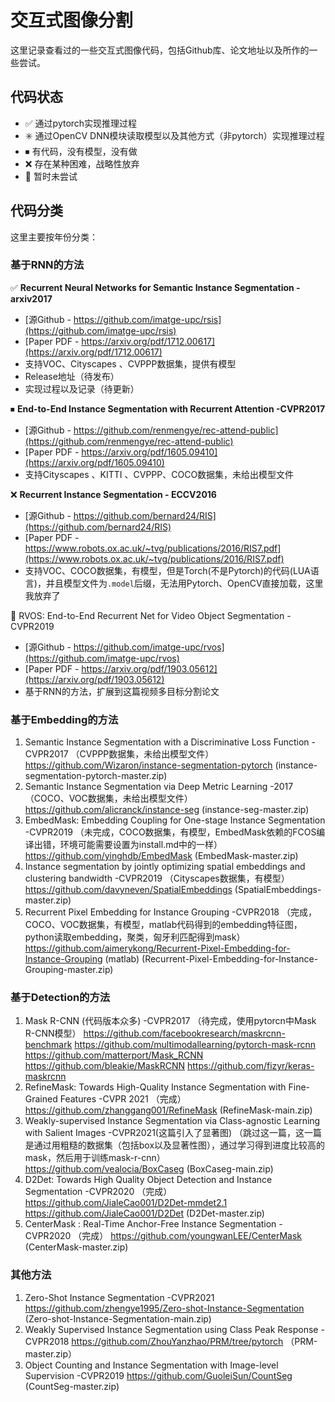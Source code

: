 # 交互式图像分割

这里记录查看过的一些交互式图像代码，包括Github库、论文地址以及所作的一些尝试。

## 代码状态

* ✅  通过pytorch实现推理过程
* ✳️  通过OpenCV DNN模块读取模型以及其他方式（非pytorch）实现推理过程
* ⏹  有代码，没有模型，没有做
* ❌  存在某种困难，战略性放弃
* 🔶  暂时未尝试

## 代码分类

这里主要按年份分类：

### 基于RNN的方法

✅ **Recurrent Neural Networks for Semantic Instance Segmentation -arxiv2017**

- [源Github - https://github.com/imatge-upc/rsis](https://github.com/imatge-upc/rsis)
- [Paper PDF - https://arxiv.org/pdf/1712.00617](https://arxiv.org/pdf/1712.00617)
- 支持VOC、Cityscapes 、CVPPP数据集，提供有模型
- Release地址（待发布）
- 实现过程以及记录（待更新）

⏹ **End-to-End Instance Segmentation with Recurrent Attention -CVPR2017**

* [源Github - https://github.com/renmengye/rec-attend-public](https://github.com/renmengye/rec-attend-public)
* [Paper PDF - https://arxiv.org/pdf/1605.09410](https://arxiv.org/pdf/1605.09410)
* 支持Cityscapes 、KITTI 、CVPPP、COCO数据集，未给出模型文件

❌ **Recurrent Instance Segmentation - ECCV2016**

* [源Github - https://github.com/bernard24/RIS](https://github.com/bernard24/RIS)
* [Paper PDF - https://www.robots.ox.ac.uk/~tvg/publications/2016/RIS7.pdf](https://www.robots.ox.ac.uk/~tvg/publications/2016/RIS7.pdf)
* 支持VOC、COCO数据集，有模型，但是Torch(不是Pytorch)的代码(LUA语言)，并且模型文件为`.model`后缀，无法用Pytorch、OpenCV直接加载，这里我放弃了

🔶 RVOS: End-to-End Recurrent Net for Video Object Segmentation -CVPR2019

* [源Github - https://github.com/imatge-upc/rvos](https://github.com/imatge-upc/rvos)
* [Paper PDF - https://arxiv.org/pdf/1903.05612](https://arxiv.org/pdf/1903.05612)
* 基于RNN的方法，扩展到这篇视频多目标分割论文

### 基于Embedding的方法

1. Semantic Instance Segmentation with a Discriminative Loss Function -CVPR2017
   （CVPPP数据集，未给出模型文件）
   https://github.com/Wizaron/instance-segmentation-pytorch
   (instance-segmentation-pytorch-master.zip)
2. Semantic Instance Segmentation via Deep Metric Learning -2017
   （COCO、VOC数据集，未给出模型文件）
   https://github.com/alicranck/instance-seg (instance-seg-master.zip)
3. EmbedMask: Embedding Coupling for One-stage Instance Segmentation -CVPR2019
   （未完成，COCO数据集，有模型，EmbedMask依赖的FCOS编译出错，环境可能需要设置为install.md中的一样）
   https://github.com/yinghdb/EmbedMask (EmbedMask-master.zip)
4. Instance segmentation by jointly optimizing spatial embeddings and clustering bandwidth -CVPR2019
   （Cityscapes数据集，有模型）
   https://github.com/davyneven/SpatialEmbeddings (SpatialEmbeddings-master.zip)
5. Recurrent Pixel Embedding for Instance Grouping -CVPR2018
   （完成，COCO、VOC数据集，有模型，matlab代码得到的embedding特征图，python读取embedding，聚类，匈牙利匹配得到mask）
   https://github.com/aimerykong/Recurrent-Pixel-Embedding-for-Instance-Grouping (matlab)
   (Recurrent-Pixel-Embedding-for-Instance-Grouping-master.zip)

### 基于Detection的方法

1. Mask R-CNN (代码版本众多) -CVPR2017
   （待完成，使用pytorcn中Mask R-CNN模型）
   https://github.com/facebookresearch/maskrcnn-benchmark
   https://github.com/multimodallearning/pytorch-mask-rcnn
   https://github.com/matterport/Mask_RCNN
   https://github.com/bleakie/MaskRCNN
   https://github.com/fizyr/keras-maskrcnn
2. RefineMask: Towards High-Quality Instance Segmentation with Fine-Grained Features -CVPR 2021
   （完成）
   https://github.com/zhanggang001/RefineMask  (RefineMask-main.zip)
3. Weakly-supervised Instance Segmentation via Class-agnostic Learning with Salient Images -CVPR2021(这篇引入了显著图)
   （跳过这一篇，这一篇是通过用粗糙的数据集（包括box以及显著性图），通过学习得到进度比较高的mask，然后用于训练mask-r-cnn）
   https://github.com/vealocia/BoxCaseg (BoxCaseg-main.zip)
4. D2Det: Towards High Quality Object Detection and Instance Segmentation -CVPR2020
   （完成）
   https://github.com/JialeCao001/D2Det-mmdet2.1
   https://github.com/JialeCao001/D2Det (D2Det-master.zip)
5. CenterMask : Real-Time Anchor-Free Instance Segmentation -CVPR2020
   （完成）
   https://github.com/youngwanLEE/CenterMask (CenterMask-master.zip)

### 其他方法

1. Zero-Shot Instance Segmentation  -CVPR2021
   https://github.com/zhengye1995/Zero-shot-Instance-Segmentation (Zero-shot-Instance-Segmentation-main.zip)
2. Weakly Supervised Instance Segmentation using Class Peak Response - CVPR2018
   https://github.com/ZhouYanzhao/PRM/tree/pytorch （PRM-master.zip）
3. Object Counting and Instance Segmentation with Image-level Supervision -CVPR2019
   https://github.com/GuoleiSun/CountSeg (CountSeg-master.zip)
